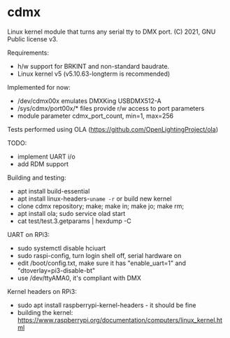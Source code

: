 # cdmx

Linux kernel module that turns any serial tty to DMX port.
(C) 2021, GNU Public license v3.

Requirements: 
- h/w support for BRKINT and non-standard baudrate.
- Linux kernel v5 (v5.10.63-longterm is recommended)

Implemented for now:
- /dev/cdmx00x emulates DMXKing USBDMX512-A
- /sys/cdmx/port00x/* files provide r/w access to port parameters
- module parameter cdmx_port_count, min=1, max=256

Tests performed using OLA (https://github.com/OpenLightingProject/ola)

TODO:
- implement UART i/o
- add RDM support

Building and testing:
- apt install build-essential
- apt install linux-headers-`uname -r` or build new kernel
- clone cdmx repository; make; make in; make jo; make rm;
- apt install ola; sudo service olad start
- cat test/test.3.getparams | hexdump -C

UART on RPi3:
- sudo systemctl disable hciuart
- sudo raspi-config, turn login shell off, serial hardware on
- edit /boot/config.txt, make sure it has "enable_uart=1" and "dtoverlay=pi3-disable-bt"
- use /dev/ttyAMA0, it's compliant with DMX

Kernel headers on RPi3:
- sudo apt install raspberrypi-kernel-headers - it should be fine
- building the kernel: https://www.raspberrypi.org/documentation/computers/linux_kernel.html
